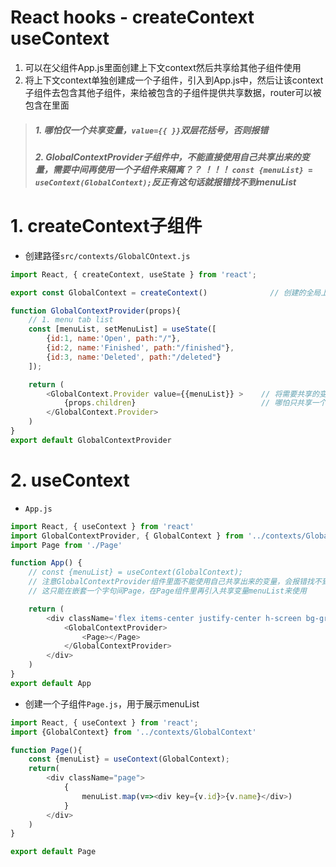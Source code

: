 
# React hooks - createContext useContext

1. 可以在父组件App.js里面创建上下文context然后共享给其他子组件使用
2. 将上下文context单独创建成一个子组件，引入到App.js中，然后让该context子组件去包含其他子组件，来给被包含的子组件提供共享数据，router可以被包含在里面

> ##### 1. 哪怕仅一个共享变量，`value={{ }}`双层花括号，否则报错
> ##### 2. GlobalContextProvider子组件中，不能直接使用自己共享出来的变量，需要中间再使用一个子组件来隔离？？ ！！！ `const {menuList} = useContext(GlobalContext);`反正有这句话就报错找不到menuList



# 1. createContext子组件

- 创建路径`src/contexts/GlobalCOntext.js`
```javascript
import React, { createContext, useState } from 'react';

export const GlobalContext = createContext()              // 创建的全局上下问需要export出去，

function GlobalContextProvider(props){
    // 1. menu tab list
    const [menuList, setMenuList] = useState([
        {id:1, name:'Open', path:"/"},
        {id:2, name:'Finished', path:"/finished"},
        {id:3, name:'Deleted', path:"/deleted"}
    ]);

    return (
        <GlobalContext.Provider value={{menuList}} >    // 将需要共享的变量放在value中
            {props.children}                            // 哪怕只共享一个变量也需要双层花括号{{ }}！！！！！！
        </GlobalContext.Provider>
    )
}
export default GlobalContextProvider
```

# 2. useContext

- `App.js`
```javascript
import React, { useContext } from 'react'
import GlobalContextProvider, { GlobalContext } from '../contexts/GlobalContext'
import Page from './Page'

function App() {
    // const {menuList} = useContext(GlobalContext);
    // 注意GlobalContextProvider组件里面不能使用自己共享出来的变量，会报错找不到menuLst变量！！！！！！！！！！
    // 这只能在嵌套一个字句间Page，在Page组件里再引入共享变量menuList来使用

    return (
        <div className='flex items-center justify-center h-screen bg-gray-100'>
            <GlobalContextProvider>
                <Page></Page>
            </GlobalContextProvider>
        </div>
    )
}
export default App
```

- 创建一个子组件`Page.js`，用于展示menuList
```javascript
import React, { useContext } from 'react';
import {GlobalContext} from '../contexts/GlobalContext'

function Page(){
    const {menuList} = useContext(GlobalContext);
    return(
        <div className="page">
            {
                menuList.map(v=><div key={v.id}>{v.name}</div>)
            }
        </div>
    )
}

export default Page
```
